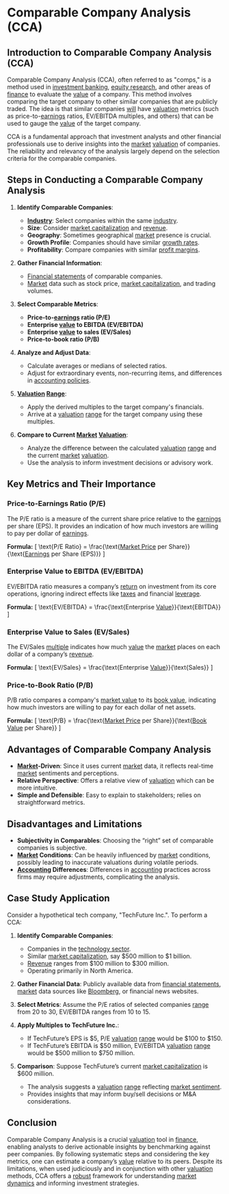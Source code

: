 # Comparable Company Analysis (CCA)

## Introduction to Comparable Company Analysis (CCA)

Comparable Company Analysis (CCA), often referred to as "comps," is a method used in [investment banking](../i/investment_banking.md), [equity research](../e/equity_research.md), and other areas of [finance](../f/finance.md) to evaluate the [value](../v/value.md) of a company. This method involves comparing the target company to other similar companies that are publicly traded. The idea is that similar companies [will](../w/will.md) have [valuation](../v/valuation.md) metrics (such as price-to-[earnings](../e/earnings.md) ratios, EV/EBITDA multiples, and others) that can be used to gauge the [value](../v/value.md) of the target company. 

CCA is a fundamental approach that investment analysts and other financial professionals use to derive insights into the [market](../m/market.md) [valuation](../v/valuation.md) of companies. The reliability and relevancy of the analysis largely depend on the selection criteria for the comparable companies.

## Steps in Conducting a Comparable Company Analysis

1. **Identify Comparable Companies**:
   - **[Industry](../i/industry.md)**: Select companies within the same [industry](../i/industry.md).
   - **Size**: Consider [market capitalization](../m/market_capitalization.md) and [revenue](../r/revenue.md).
   - **Geography**: Sometimes geographical [market](../m/market.md) presence is crucial.
   - **Growth Profile**: Companies should have similar [growth rates](../g/growth_rates_in_trading.md).
   - **Profitability**: Compare companies with similar [profit margins](../p/profit_margins_in_trading.md).

2. **Gather Financial Information**:
   - [Financial statements](../f/financial_statements.md) of comparable companies.
   - [Market](../m/market.md) data such as stock price, [market capitalization](../m/market_capitalization.md), and trading volumes.

3. **Select Comparable Metrics**:
   - **Price-to-[earnings](../e/earnings.md) ratio (P/E)**
   - **Enterprise [value](../v/value.md) to EBITDA (EV/EBITDA)**
   - **Enterprise [value](../v/value.md) to sales (EV/Sales)**
   - **Price-to-book ratio (P/B)**

4. **Analyze and Adjust Data**:
   - Calculate averages or medians of selected ratios.
   - Adjust for extraordinary events, non-recurring items, and differences in [accounting policies](../a/accounting_policies.md).

5. **[Valuation](../v/valuation.md) [Range](../r/range.md)**:
   - Apply the derived multiples to the target company's financials.
   - Arrive at a [valuation](../v/valuation.md) [range](../r/range.md) for the target company using these multiples.

6. **Compare to Current [Market](../m/market.md) [Valuation](../v/valuation.md)**:
   - Analyze the difference between the calculated [valuation](../v/valuation.md) [range](../r/range.md) and the current [market](../m/market.md) [valuation](../v/valuation.md).
   - Use the analysis to inform investment decisions or advisory work.

## Key Metrics and Their Importance

### Price-to-Earnings Ratio (P/E)

The P/E ratio is a measure of the current share price relative to the [earnings](../e/earnings.md) per share (EPS). It provides an indication of how much investors are willing to pay per dollar of [earnings](../e/earnings.md).

**Formula:**
\[ \text{P/E Ratio} = \frac{\text{[Market Price](../m/market_price.md) per Share}}{\text{[Earnings](../e/earnings.md) per Share (EPS)}} \]

### Enterprise Value to EBITDA (EV/EBITDA)

EV/EBITDA ratio measures a company’s [return](../r/return.md) on investment from its core operations, ignoring indirect effects like [taxes](../t/taxes.md) and financial [leverage](../l/leverage.md).

**Formula:**
\[ \text{EV/EBITDA} = \frac{\text{Enterprise [Value](../v/value.md)}}{\text{EBITDA}} \]

### Enterprise Value to Sales (EV/Sales)

The EV/Sales [multiple](../m/multiple.md) indicates how much [value](../v/value.md) the [market](../m/market.md) places on each dollar of a company’s [revenue](../r/revenue.md).

**Formula:**
\[ \text{EV/Sales} = \frac{\text{Enterprise [Value](../v/value.md)}}{\text{Sales}} \]

### Price-to-Book Ratio (P/B)

P/B ratio compares a company's [market value](../m/market_value.md) to its [book value](../b/book_value.md), indicating how much investors are willing to pay for each dollar of net assets.

**Formula:**
\[ \text{P/B} = \frac{\text{[Market Price](../m/market_price.md) per Share}}{\text{[Book Value](../b/book_value.md) per Share}} \]

## Advantages of Comparable Company Analysis

- **[Market](../m/market.md)-Driven**: Since it uses current [market](../m/market.md) data, it reflects real-time [market](../m/market.md) sentiments and perceptions.
- **Relative Perspective**: Offers a relative view of [valuation](../v/valuation.md) which can be more intuitive.
- **Simple and Defensible**: Easy to explain to stakeholders; relies on straightforward metrics.

## Disadvantages and Limitations

- **Subjectivity in Comparables**: Choosing the “right” set of comparable companies is subjective.
- **[Market](../m/market.md) Conditions**: Can be heavily influenced by [market](../m/market.md) conditions, possibly leading to inaccurate valuations during volatile periods.
- **[Accounting](../a/accounting.md) Differences**: Differences in [accounting](../a/accounting.md) practices across firms may require adjustments, complicating the analysis.

## Case Study Application

Consider a hypothetical tech company, "TechFuture Inc.". To perform a CCA:

1. **Identify Comparable Companies**:
   - Companies in the [technology sector](../t/technology_sector.md).
   - Similar [market capitalization](../m/market_capitalization.md), say $500 million to $1 billion.
   - [Revenue](../r/revenue.md) ranges from $100 million to $300 million.
   - Operating primarily in North America.

2. **Gather Financial Data**: Publicly available data from [financial statements](../f/financial_statements.md), [market](../m/market.md) data sources like [Bloomberg](../b/bloomberg.md), or financial news websites.

3. **Select Metrics**: Assume the P/E ratios of selected companies [range](../r/range.md) from 20 to 30, EV/EBITDA ranges from 10 to 15.

4. **Apply Multiples to TechFuture Inc.**:
   - If TechFuture’s EPS is $5, P/E [valuation](../v/valuation.md) [range](../r/range.md) would be $100 to $150.
   - If TechFuture’s EBITDA is $50 million, EV/EBITDA [valuation](../v/valuation.md) [range](../r/range.md) would be $500 million to $750 million.

5. **Comparison**: Suppose TechFuture’s current [market capitalization](../m/market_capitalization.md) is $600 million.
   - The analysis suggests a [valuation](../v/valuation.md) [range](../r/range.md) reflecting [market sentiment](../m/market_sentiment.md).
   - Provides insights that may inform buy/sell decisions or M&A considerations.

## Conclusion

Comparable Company Analysis is a crucial [valuation](../v/valuation.md) tool in [finance](../f/finance.md), enabling analysts to derive actionable insights by benchmarking against peer companies. By following systematic steps and considering the key metrics, one can estimate a company’s [value](../v/value.md) relative to its peers. Despite its limitations, when used judiciously and in conjunction with other [valuation](../v/valuation.md) methods, CCA offers a [robust](../r/robust.md) framework for understanding [market dynamics](../m/market_dynamics.md) and informing investment strategies.